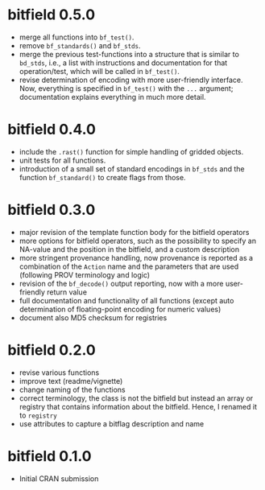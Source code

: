 # bitfield 0.5.0

- merge all functions into `bf_test()`.
- remove `bf_standards()` and `bf_stds`.
- merge the previous test-functions into a structure that is similar to `bd_stds`, i.e., a list with instructions and documentation for that operation/test, which will be called in `bf_test()`.
- revise determination of encoding with more user-friendly interface. Now, everything is specified in `bf_test()` with the `...` argument; documentation explains everything in much more detail.

# bitfield 0.4.0

- include the `.rast()` function for simple handling of gridded objects.
- unit tests for all functions.
- introduction of a small set of standard encodings in `bf_stds` and the function `bf_standard()` to create flags from those.

# bitfield 0.3.0

- major revision of the template function body for the bitfield operators
- more options for bitfield operators, such as the possibility to specify an NA-value and the position in the bitfield, and a custom description
- more stringent provenance handling, now provenance is reported as a combination of the `Action` name and the parameters that are used (following PROV terminology and logic)
- revision of the `bf_decode()` output reporting, now with a more user-friendly return value
- full documentation and functionality of all functions (except auto determination of floating-point encoding for numeric values)
- document also MD5 checksum for registries

# bitfield 0.2.0

- revise various functions
- improve text (readme/vignette)
- change naming of the functions
- correct terminology, the class is not the bitfield but instead an array or registry that contains information about the bitfield. Hence, I renamed it to `registry`
- use attributes to capture a bitflag description and name


# bitfield 0.1.0

- Initial CRAN submission
